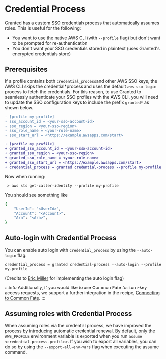 # Credential Process

Granted has a custom SSO credentials process that automatically assumes roles. This is useful for the following:

- You want to use the native AWS CLI (with `--profile` flag) but don't want to be prompted for re-authentication
- You don't want your SSO credentials stored in plaintext (uses Granted's encrypted credentials store)

## Prerequisites

If a profile contains both `credential_process`and other AWS SSO keys, the AWS CLI skips the credential*process and uses the default `aws sso login` process to fetch the credentials. For this reason, to use Granted to seamlessly authenticate your SSO profiles with the AWS CLI, you will need to update the SSO configuration keys to include the prefix `granted*` as shown below.

```diff
- [profile my-profile]
- sso_account_id = <your-sso-account-id>
- sso_region = <your-sso-region>
- sso_role_name = <your-role-name>
- sso_start_url = <https://example.awsapps.com/start>

+ [profile my-profile]
+ granted_sso_account_id = <your-sso-account-id>
+ granted_sso_region = <your-sso-region>
+ granted_sso_role_name = <your-role-name>
+ granted_sso_start_url = <https://example.awsapps.com/start>
+ credential_process = granted credential-process --profile my-profile
```

Now when running:

```
 > aws sts get-caller-identity --profile my-profile
```

You should see something like

```bash
{
    "UserId": "<UserId>",
    "Account": "<Account>",
    "Arn": "<Arn>",
}
```

## Auto-login with Credential Process

You can enable auto login with `credential_process` by using the `--auto-login` flag:

```
credential_process = granted credential-process --auto-login --profile my-profile
```

(Credits to [Eric Miller](https://github.com/sosheskaz) for implementing the auto login flag)

:::info
Additionally, if you would like to use Common Fate for turn-key access requests, we support a further integration in the recipe, [Connecting to Common Fate](/granted/recipes/access-requests).
:::

## Assuming roles with Credential Process

When assuming roles via the credential process, we have improved the process by introducing automatic credential renewal. By default, only the `AWS_PROFILE` environment variable is exported when you run `assume <credential-process-profile>`. If you wish to export all variables, you can do so by using the `--export-all-env-vars` flag when executing the assume command.
